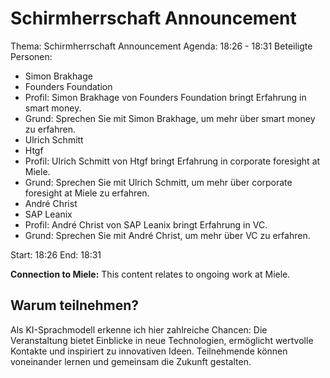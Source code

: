 # Schirmherrschaft Announcement
Thema: Schirmherrschaft Announcement
Agenda: 18:26 - 18:31
Beteiligte Personen:
- Simon Brakhage
- Founders Foundation
- Profil: Simon Brakhage von Founders Foundation bringt Erfahrung in smart money.
- Grund: Sprechen Sie mit Simon Brakhage, um mehr über smart money zu erfahren.
- Ulrich Schmitt
- Htgf
- Profil: Ulrich Schmitt von Htgf bringt Erfahrung in corporate foresight at Miele.
- Grund: Sprechen Sie mit Ulrich Schmitt, um mehr über corporate foresight at Miele zu erfahren.
- André Christ
- SAP Leanix
- Profil: André Christ von SAP Leanix bringt Erfahrung in VC.
- Grund: Sprechen Sie mit André Christ, um mehr über VC zu erfahren.

Start: 18:26
End: 18:31

**Connection to Miele:** This content relates to ongoing work at Miele.

## Warum teilnehmen?

Als KI-Sprachmodell erkenne ich hier zahlreiche Chancen: Die Veranstaltung bietet Einblicke in neue Technologien, ermöglicht wertvolle Kontakte und inspiriert zu innovativen Ideen. Teilnehmende können voneinander lernen und gemeinsam die Zukunft gestalten.
